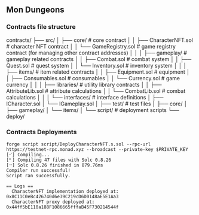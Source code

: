 ## Mon Dungeons

### Contracts file structure

contracts/
├── src/
│ ├── core/ # core contract
│ │ ├── CharacterNFT.sol # character NFT contract
│ │ └── GameRegistry.sol # game registry contract (for managing other contract addresses)
│ │
│ ├── gameplay/ # gameplay related contracts
│ │ ├── Combat.sol # combat system
│ │ ├── Quest.sol # quest system
│ │ └── Inventory.sol # inventory system
│ │
│ ├── items/ # item related contracts
│ │ ├── Equipment.sol # equipment
│ │ ├── Consumables.sol # consumables
│ │ └── Currency.sol # game currency
│ │
│ ├── libraries/ # utility library contracts
│ │ ├── AttributeLib.sol # attribute calculations
│ │ └── CombatLib.sol # combat calculations
│ │
│ └── interfaces/ # interface definitions
│ ├── ICharacter.sol
│ └── IGameplay.sol
│
├── test/ # test files
│ ├── core/
│ ├── gameplay/
│ └── items/
│
└── script/ # deployment scripts
└── deploy/

### Contracts Deployments

```
forge script script/DeployCharacterNFT.s.sol --rpc-url https://testnet-rpc.monad.xyz --broadcast --private-key $PRIVATE_KEY
[⠊] Compiling...
[⠃] Compiling 47 files with Solc 0.8.26
[⠒] Solc 0.8.26 finished in 879.76ms
Compiler run successful!
Script ran successfully.

== Logs ==
  CharacterNFT implementation deployed at: 0x8C11C0eBc426740d6e39C219cD6D0148aE5E1Aa3
  CharacterNFT proxy deployed at: 0x44ff5bE110a188F1086665fffaB45F730214544f

```
